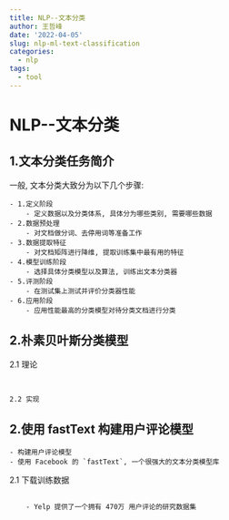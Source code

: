 ```yaml
---
title: NLP--文本分类
author: 王哲峰
date: '2022-04-05'
slug: nlp-ml-text-classification
categories:
  - nlp
tags:
  - tool
---
```


NLP--文本分类
================

1.文本分类任务简介
---------------------------------------

一般, 文本分类大致分为以下几个步骤:

    - 1.定义阶段
        - 定义数据以及分类体系, 具体分为哪些类别, 需要哪些数据
    - 2.数据预处理
        - 对文档做分词、去停用词等准备工作
    - 3.数据提取特征
        - 对文档矩阵进行降维, 提取训练集中最有用的特征
    - 4.模型训练阶段
        - 选择具体分类模型以及算法, 训练出文本分类器
    - 5.评测阶段
        - 在测试集上测试并评价分类器性能
    - 6.应用阶段
        - 应用性能最高的分类模型对待分类文档进行分类

2.朴素贝叶斯分类模型
-----------------------------------------

2.1 理论
~~~~~~~~~~~~~~~~~~~~~~~~~~~~~~~~~~~~~~~~~


2.2 实现
~~~~~~~~~~~~~~~~~~~~~~~~~~~~~~~~~~~~~~~~~









2.使用 fastText 构建用户评论模型
----------------------------------------

    - 构建用户评论模型
    - 使用 Facebook 的 `fastText`, 一个很强大的文本分类模型库

2.1 下载训练数据
~~~~~~~~~~~~~~~~~~~~~~~~~~~~~~~~~~~~~~~~

    - Yelp 提供了一个拥有 470万 用户评论的研究数据集


